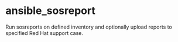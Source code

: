 # ansible_sosreport
Run sosreports on defined inventory and optionally upload reports to specified Red Hat support case.
